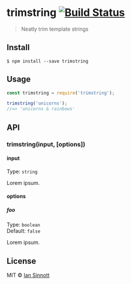 # trimstring [![Build Status](https://travis-ci.org/iansinnott/trimstring.svg?branch=master)](https://travis-ci.org/iansinnott/trimstring)

> Neatly trim template strings


## Install

```
$ npm install --save trimstring
```


## Usage

```js
const trimstring = require('trimstring');

trimstring('unicorns');
//=> 'unicorns & rainbows'
```


## API

### trimstring(input, [options])

#### input

Type: `string`

Lorem ipsum.

#### options

##### foo

Type: `boolean`<br>
Default: `false`

Lorem ipsum.


## License

MIT © [Ian Sinnott](http://iansinnott.com)
